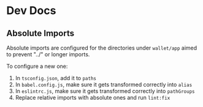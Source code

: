 # Dev Docs

## Absolute Imports

Absolute imports are configured for the directories under `wallet/app` aimed to prevent "../" or
longer imports.

To configure a new one:

1. In `tsconfig.json`, add it to `paths`
2. In `babel.config.js`, make sure it gets transformed correctly into `alias`
3. In `eslintrc.js`, make sure it gets transformed correctly into `pathGroups`
4. Replace relative imports with absolute ones and run `lint:fix`
